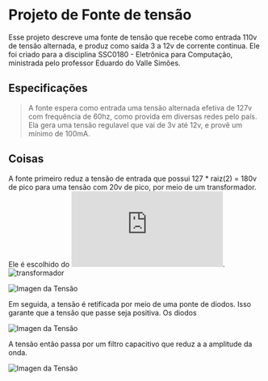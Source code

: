 # Projeto de Fonte de tensão
Esse projeto descreve uma fonte de tensão que recebe como entrada 110v de tensão alternada, e produz como saída 3 a 12v de corrente continua. Ele foi criado para a disciplina SSC0180 - Eletrônica para Computação, ministrada pelo professor Eduardo do Valle Simões.

## Especificações
> A fonte espera como entrada uma tensão alternada efetiva de 127v com frequência de 60hz, como provida em diversas redes pelo país. Ela gera uma tensão regulavel que vai de 3v até 12v, e provê um mínimo de 100mA.

## Coisas
A fonte primeiro reduz a tensão de entrada que possui 127 * raiz(2) = 180v de pico para uma tensão com 20v de pico, por meio de um transformador. Ele é escolhido do ![catalogo](http://www.transformadoreslider.com.br/catalogo/catalogo.pdf).
![transformador](https://produto.mercadolivre.com.br/MLB-1337849996-transformador-terminais-110v220v-saida-20v-20v-200ma-_JM#position=6&search_layout=stack&type=item&tracking_id=f3292d6c-98bd-455b-b6ad-afc45fc8f0fd)

![Imagen da Tensão](https://raw.githubusercontent.com/joao-vta/SSC180-fonte/main/imagens/tensaoAlternada127v.png)

Em seguida, a tensão é retificada por meio de uma ponte de diodos. Isso garante que a tensão que passe seja positiva. Os diodos

![Imagen da Tensão](https://raw.githubusercontent.com/joao-vta/SSC180-fonte/main/imagens/cmpletaRetificada.png)

A tensão então passa por um filtro capacitivo que reduz a a amplitude da onda. 

![Imagen da Tensão](https://raw.githubusercontent.com/joao-vta/SSC180-fonte/main/imagens/ripple.png)

